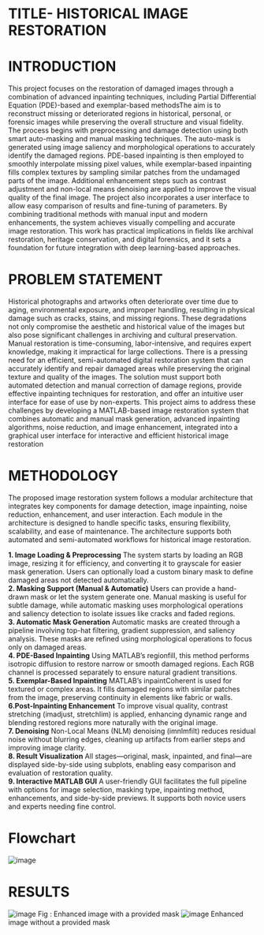 # TITLE- HISTORICAL IMAGE RESTORATION
# INTRODUCTION
This project focuses on the restoration of damaged images through a combination of advanced inpainting techniques, including Partial Differential Equation (PDE)-based and exemplar-based methodsThe aim is to reconstruct missing or deteriorated regions in historical, personal, or forensic images while preserving the overall structure and visual fidelity. The process begins with preprocessing and damage detection using both smart auto-masking and manual masking techniques. The auto-mask is generated using image saliency and morphological operations to accurately identify the damaged regions. PDE-based inpainting is then employed to smoothly interpolate missing pixel values, while exemplar-based inpainting fills complex textures by sampling similar patches from the undamaged parts of the image. Additional enhancement steps such as contrast adjustment and non-local means denoising are applied to improve the visual quality of the final image. The project also incorporates a user interface to allow easy comparison of results and fine-tuning of parameters. By combining traditional methods with manual input and modern enhancements, the system achieves visually compelling and accurate image restoration. This work has practical implications in fields like archival restoration, heritage conservation, and digital forensics, and it sets a foundation for future integration with deep learning-based approaches.

# PROBLEM STATEMENT
Historical photographs and artworks often deteriorate over time due to aging, environmental exposure, and improper handling, resulting in physical damage such as cracks, stains, and missing regions. These degradations not only compromise the aesthetic and historical value of the images but also pose significant challenges in archiving and cultural preservation. Manual restoration is time-consuming, labor-intensive, and requires expert knowledge, making it impractical for large collections. There is a pressing need for an efficient, semi-automated digital restoration system that can accurately identify and repair damaged areas while preserving the original texture and quality of the images. The solution must support both automated detection and manual correction of damage regions, provide effective inpainting techniques for restoration, and offer an intuitive user interface for ease of use by non-experts.
This project aims to address these challenges by developing a MATLAB-based image restoration system that combines automatic and manual mask generation, advanced inpainting algorithms, noise reduction, and image enhancement, integrated into a graphical user interface for interactive and efficient historical image restoration

# METHODOLOGY
The proposed image restoration system follows a modular architecture that integrates key components for damage detection, image inpainting, noise reduction, enhancement, and user interaction. Each module in the architecture is designed to handle specific tasks, ensuring flexibility, scalability, and ease of maintenance. The architecture supports both automated and semi-automated workflows for historical image restoration.

<b>1. Image Loading & Preprocessing</b>
The system starts by loading an RGB image, resizing it for efficiency, and converting it to grayscale for easier mask generation. Users can optionally load a custom binary mask to define damaged areas not detected automatically.
<br>
<b>2. Masking Support (Manual & Automatic)</b>
Users can provide a hand-drawn mask or let the system generate one. Manual masking is useful for subtle damage, while automatic masking uses morphological operations and saliency detection to isolate issues like cracks and faded regions.
<br>
<b>3. Automatic Mask Generation</b>
Automatic masks are created through a pipeline involving top-hat filtering, gradient suppression, and saliency analysis. These masks are refined using morphological operations to focus only on damaged areas.
<br>
<b>4. PDE-Based Inpainting</b>
Using MATLAB’s regionfill, this method performs isotropic diffusion to restore narrow or smooth damaged regions. Each RGB channel is processed separately to ensure natural gradient transitions.
<br>
<b>5. Exemplar-Based Inpainting</b>
MATLAB’s inpaintCoherent is used for textured or complex areas. It fills damaged regions with similar patches from the image, preserving continuity in elements like fabric or walls.
<br>
<b>6.Post-Inpainting Enhancement</b>
To improve visual quality, contrast stretching (imadjust, stretchlim) is applied, enhancing dynamic range and blending restored regions more naturally with the original image.
<br>
<b>7. Denoising</b>
Non-Local Means (NLM) denoising (imnlmfilt) reduces residual noise without blurring edges, cleaning up artifacts from earlier steps and improving image clarity.
<br>
<b>8. Result Visualization</b>
All stages—original, mask, inpainted, and final—are displayed side-by-side using subplots, enabling easy comparison and evaluation of restoration quality.
<br>
<b>9. Interactive MATLAB GUI</b>
A user-friendly GUI facilitates the full pipeline with options for image selection, masking type, inpainting method, enhancements, and side-by-side previews. It supports both novice users and experts needing fine control.
 # Flowchart
 ![image](https://github.com/user-attachments/assets/bb489f25-a7fa-47f8-8884-7626d92e2c4f)
 
 # RESULTS
![image](https://github.com/user-attachments/assets/07fe28b7-c582-4143-9369-b9d73a11bbcb)
Fig : Enhanced image with a provided mask
![image](https://github.com/user-attachments/assets/0393ba9e-ab80-4016-959f-c7bdefba6051)
 Enhanced image without a provided mask
 




